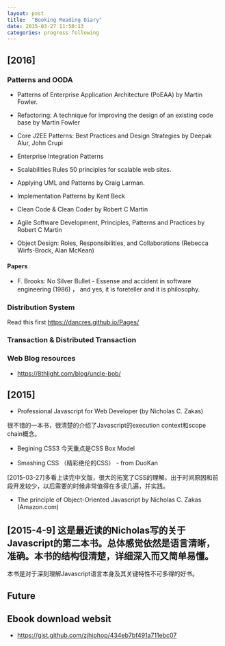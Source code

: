 ```yaml
---
layout: post
title:  "Booking Reading Diary"
date: 2015-03-27 11:50:13
categories: progress following
---
```


## [2016]

### Patterns and OODA

- Patterns of Enterprise Application Architecture (PoEAA) by Martin Fowler.

- Refactoring: A technique for improving  the design of an existing code base by Martin Fowler

- Core J2EE Patterns: Best Practices and Design Strategies by Deepak Alur, John Crupi

- Enterprise Integration Patterns

- Scalabilities Rules 50 principles for scalable web sites.

- Applying UML and Patterns by Craig Larman.

- Implementation Patterns by Kent Beck

- Clean Code & Clean Coder by Robert C Martin

- Agile Software Development, Principles, Patterns and Practices by Robert C Martin

- Object Design: Roles, Responsibilities, and Collaborations (Rebecca Wirfs-Brock, Alan McKean)

#### Papers
- F. Brooks: No Silver Bullet - Essense and accident in software engineering (1986) ， and yes, it is foreteller and it is philosophy. 

### Distribution System

Read this first https://dancres.github.io/Pages/

### Transaction & Distributed Transaction

### Web Blog resources
- https://8thlight.com/blog/uncle-bob/







## [2015]

- Professional Javascript for Web Developer (by Nicholas C. Zakas)

很不错的一本书，很清楚的介绍了Javascript的execution context和scope chain概念。 


- Begining CSS3
今天重点是CSS Box Model

- Smashing CSS （精彩绝伦的CSS） - from DuoKan

[2015-03-27]多看上读完中文版，很大的拓宽了CSS的理解，出于时间原因和前段开发较少，以后需要的时候非常值得在多读几遍，并实践。

- The principle of Object-Oriented Javascript by Nicholas C. Zakas (Amazon.com)

## [2015-4-9] 这是最近读的Nicholas写的关于Javascript的第二本书。总体感觉依然是语言清晰，准确。本书的结构很清楚，详细深入而又简单易懂。
本书是对于深刻理解Javascript语言本身及其关键特性不可多得的好书。


## Future

## Ebook download websit
- https://gist.github.com/zjhiphop/434eb7bf491a711ebc07




